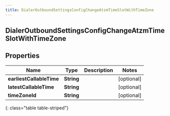```yaml
---
title: DialerOutboundSettingsConfigChangeAtzmTimeSlotWithTimeZone
---
```

## DialerOutboundSettingsConfigChangeAtzmTimeSlotWithTimeZone

## Properties

|Name | Type | Description | Notes|
|------------ | ------------- | ------------- | -------------|
| **earliestCallableTime** | **String** |  | [optional] |
| **latestCallableTime** | **String** |  | [optional] |
| **timeZoneId** | **String** |  | [optional] |
{: class="table table-striped"}



